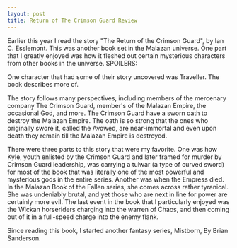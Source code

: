 ```yaml
---
layout: post
title: Return of The Crimson Guard Review
---
```


Earlier this year I read the story "The Return of the Crimson Guard", by Ian C. Esslemont. This was another book set in the Malazan universe. One part that 
I greatly enjoyed was how it fleshed out certain mysterious characters from other books in the universe.
SPOILERS:

One character that had some of their story uncovered was Traveller. The book describes more of. 

The story follows many perspectives, including members of the mercenary company The Crimson Guard, member's of the Malazan Empire, the occasional God, and more. The Crimson Guard have a sworn oath to destroy the Malazan Empire. The oath is so strong that the ones who originally swore it, called the Avowed, are near-immortal and even upon death they remain till the Malazan Empire is destroyed.

There were three parts to this story that were my favorite. 
One was how Kyle, youth enlisted by the Crimson Guard and later framed for murder by Crimson Guard leadership, was carrying a tulwar (a type of curved sword) for most of the book that was literally one of the most powerful and mysterious gods in the entire series.
Another was when the Empress died. In the Malazan Book of the Fallen series, she comes across rather tyranical. She was undeniably brutal, and yet those who are next in line for power are certainly more evil.
The last event in the book that I particularly enjoyed was the Wickan horseriders charging into the warren of Chaos, and then coming out of it in a full-speed charge into the enemy flank.

Since reading this book, I started another fantasy series, Mistborn, By Brian Sanderson.
